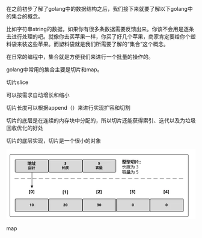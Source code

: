 在之前初步了解了golang中的数据结构之后，我们接下来就要了解以下golang中的集合的概念。

比如字符串string的数据，如果你有很多条数据需要反馈出来。你该不会用是逐条去进行处理的吧。就像你去买苹果一样，你买了好几个苹果，商家肯定要给你个塑料袋来装这些苹果。而塑料袋就是我们所需要了解的“集合”这个概念。

在日常的编程中，集合就是方便我们来进行一个批量的操作的。

golang中常用的集合主要是切片和map。



切片slice

可以按需求自动增长和缩小

切片长度可以根据append（）来进行实现扩容和切割



切片的底层是在连续的内存块中分配的，所以切片还能获得索引、迭代以及为垃圾回收优化的好处



切片的底层实现，切片是一个很小的对象

![image-20220624141056086](数组、切片、map.assets/image-20220624141056086.png)





map